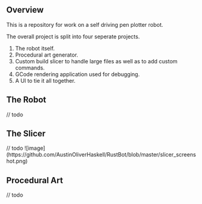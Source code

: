 <h2>Overview</h2>

This is a repository for work on a self driving pen plotter robot. <br/>

The overall project is split into four seperate projects. 
1) The robot itself.
2) Procedural art generator.
3) Custom build slicer to handle large files as well as to add custom commands.
4) GCode rendering application used for debugging. 
5) A UI to tie it all together. 

<h2>The Robot</h2>
// todo
<h2>The Slicer</h2>
// todo
![image](https://github.com/AustinOliverHaskell/RustBot/blob/master/slicer_screenshot.png)
<h2>Procedural Art</h2>
// todo
